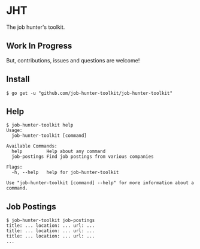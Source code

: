 # JHT

The job hunter's toolkit.

## Work In Progress

But, contributions, issues and questions are welcome!

## Install

```console
$ go get -u "github.com/job-hunter-toolkit/job-hunter-toolkit"
```

## Help

```console
$ job-hunter-toolkit help
Usage:
  job-hunter-toolkit [command]

Available Commands:
  help         Help about any command
  job-postings Find job postings from various companies

Flags:
  -h, --help   help for job-hunter-toolkit

Use "job-hunter-toolkit [command] --help" for more information about a command.
```

## Job Postings

```console
$ job-hunter-toolkit job-postings
title: ... location: ... url: ...
title: ... location: ... url: ...
title: ... location: ... url: ...
...
```
